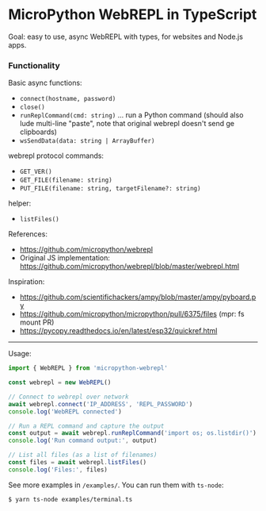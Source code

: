 # MicroPython WebREPL in TypeScript

Goal: easy to use, async WebREPL with types, for websites and Node.js apps.

### Functionality

Basic async functions:
- `connect(hostname, password)`
- `close()`
- `runReplCommand(cmd: string)` ... run a Python command (should also lude multi-line "paste", note that original webrepl doesn't send ge clipboards)
- `wsSendData(data: string | ArrayBuffer)`

webrepl protocol commands:
- `GET_VER()`
- `GET_FILE(filename: string)`
- `PUT_FILE(filename: string, targetFilename?: string)`

helper:
- `listFiles()`

References:

* https://github.com/micropython/webrepl
* Original JS implementation: https://github.com/micropython/webrepl/blob/master/webrepl.html

Inspiration:

* https://github.com/scientifichackers/ampy/blob/master/ampy/pyboard.py
* https://github.com/micropython/micropython/pull/6375/files (mpr: fs mount PR)
* https://pycopy.readthedocs.io/en/latest/esp32/quickref.html

---

Usage:

```js
import { WebREPL } from 'micropython-webrepl'

const webrepl = new WebREPL()

// Connect to webrepl over network
await webrepl.connect('IP_ADDRESS', 'REPL_PASSWORD')
console.log('WebREPL connected')

// Run a REPL command and capture the output
const output = await webrepl.runReplCommand('import os; os.listdir()')
console.log('Run command output:', output)

// List all files (as a list of filenames)
const files = await webrepl.listFiles()
console.log('Files:', files)
```

See more examples in `/examples/`. You can run them with `ts-node`:

```shell
$ yarn ts-node examples/terminal.ts
```
